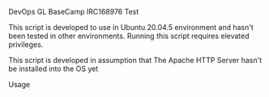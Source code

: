 DevOps GL BaseCamp IRC168976 Test

This script is developed to use in Ubuntu 20.04.5 environment and hasn't been tested in other environments.
Running this script requires elevated privileges.

This script is developed in assumption that The Apache HTTP Server hasn't be installed into the OS yet

Usage

